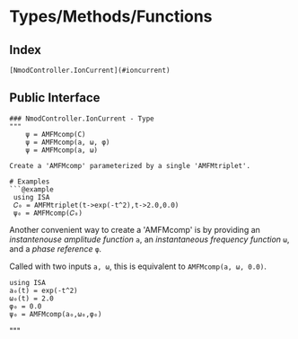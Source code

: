 # Types/Methods/Functions

## Index
```
[NmodController.IonCurrent](#ioncurrent)
```
## Public Interface
```
### NmodController.IonCurrent - Type
"""
    ψ = AMFMcomp(C)
    ψ = AMFMcomp(a, ω, φ)
    ψ = AMFMcomp(a, ω)

Create a 'AMFMcomp' parameterized by a single 'AMFMtriplet'.

# Examples
```@example
 using ISA
 𝐶₀ = AMFMtriplet(t->exp(-t^2),t->2.0,0.0)
 ψ₀ = AMFMcomp(𝐶₀)
```
Another convenient way to create a 'AMFMcomp' is by providing
an *instantenouse amplitude function* `a`,
an *instantaneous frequency function* `ω`, and a *phase reference* `φ`.

Called with two inputs `a, ω`, this is equivalent to `AMFMcomp(a, ω, 0.0)`.

```@example
using ISA
a₀(t) = exp(-t^2)
ω₀(t) = 2.0
φ₀ = 0.0
ψ₀ = AMFMcomp(a₀,ω₀,φ₀)
```
"""
```